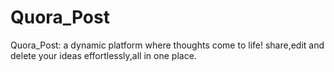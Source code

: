 # Quora_Post
Quora_Post: a dynamic platform where thoughts come to life! share,edit and delete your ideas effortlessly,all in one place.
